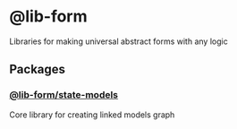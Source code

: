# @lib-form

Libraries for making universal abstract forms with any logic

## Packages

### [@lib-form/state-models](./packages/state-models)

Core library for creating linked models graph
